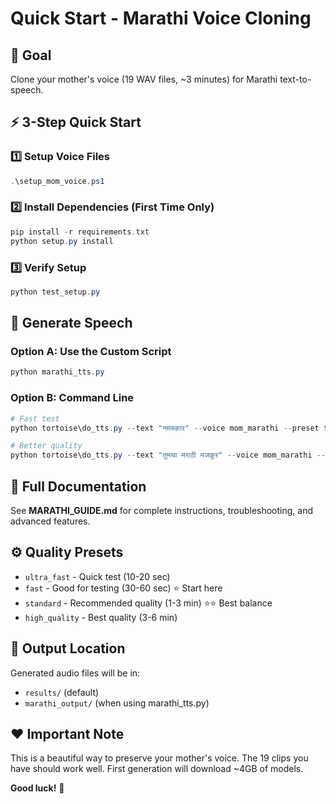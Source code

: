 # Quick Start - Marathi Voice Cloning

## 🎯 Goal
Clone your mother's voice (19 WAV files, ~3 minutes) for Marathi text-to-speech.

## ⚡ 3-Step Quick Start

### 1️⃣ Setup Voice Files
```powershell
.\setup_mom_voice.ps1
```

### 2️⃣ Install Dependencies (First Time Only)
```powershell
pip install -r requirements.txt
python setup.py install
```

### 3️⃣ Verify Setup
```powershell
python test_setup.py
```

## 🚀 Generate Speech

### Option A: Use the Custom Script
```powershell
python marathi_tts.py
```

### Option B: Command Line
```powershell
# Fast test
python tortoise\do_tts.py --text "नमस्कार" --voice mom_marathi --preset fast

# Better quality
python tortoise\do_tts.py --text "तुमचा मराठी मजकूर" --voice mom_marathi --preset standard --candidates 3
```

## 📖 Full Documentation
See **MARATHI_GUIDE.md** for complete instructions, troubleshooting, and advanced features.

## ⚙️ Quality Presets
- `ultra_fast` - Quick test (10-20 sec)
- `fast` - Good for testing (30-60 sec) ⭐ Start here
- `standard` - Recommended quality (1-3 min) ⭐⭐ Best balance
- `high_quality` - Best quality (3-6 min)

## 🎵 Output Location
Generated audio files will be in:
- `results/` (default)
- `marathi_output/` (when using marathi_tts.py)

## ❤️ Important Note
This is a beautiful way to preserve your mother's voice. The 19 clips you have should work well. First generation will download ~4GB of models.

**Good luck!** 🙏
